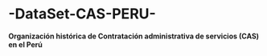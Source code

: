 # -DataSet-CAS-PERU-
**Organización histórica de Contratación administrativa de servicios (CAS) en el Perú**
